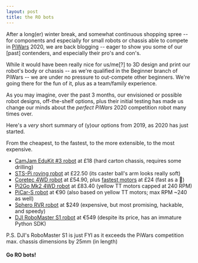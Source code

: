 ```yaml
---
layout: post
title: the RO bots
---
```


After a long(er) winter break, and somewhat continuous shopping spree -- for components and especially for small robots or chassis able to compete in [PiWars](https://piwars.org) 2020, we are back blogging -- eager to show you some of our [past] contenders, and especially their pro's and con's.

While it would have been really nice for us/me[?] to 3D design and print our robot's body or chassis -- as we're qualified in the Beginner branch of PiWars -- we are under no pressure to out-compete other beginners. We're going there for the fun of it, plus as a team/family experience.

As you may imagine, over the past 3 months, our envisioned or possible robot designs, off-the-shelf options, plus their initial testing has made us change our minds about the _perfect_ *PiWars* 2020 competition robot many times over.

Here's a *very* short summary of (y)our options from 2019, as 2020 has just started.

From the cheapest, to the fastest, to the more extensible, to the most expensive.

- [CamJam EduKit #3 robot](https://thepihut.com/products/camjam-edukit-3-robotics) at £18 (hard carton chassis, requires some drilling)
- [STS-Pi roving robot](https://shop.pimoroni.com/products/sts-pi) at £22.50 (its caster ball's arm looks really soft)
- [Coretec 4WD robot](https://shop.pimoroni.com/products/coretec-tiny-4wd-robot-rover) at £54.90, plus [fastest motors](https://shop.pimoroni.com/products/micro-metal-gearmotor-with-motor-shim?variant=32587883594) at £24 (fast as a 🚀)
- [Pi2Go Mk2 4WD robot](https://shop.4tronix.co.uk/products/pi2go2) at £83.40 (yellow TT motors capped at 240 RPM)
- [PiCar-S robot](https://www.amazon.de/dp/B06Y41JGS3/) at €90 (also based on yellow TT motors; max RPM ~240 as well)
- [Sphero RVR robot](https://www.sphero.com/rvr) at $249 (expensive, but most promising, hackable, and speedy)
- [DJI RoboMaster S1 robot](https://store.dji.com/product/robomaster-s1) at €549 (despite its price, has an immature Python SDK)

P.S. DJI's RoboMaster S1 is just FYI as it exceeds the PiWars competition max. chassis dimensions by 25mm (in length)

#### Go RO bots!
